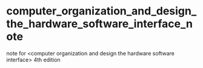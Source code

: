 # computer_organization_and_design_the_hardware_software_interface_note
note for &lt;computer organization and design the hardware software interface> 4th edition
